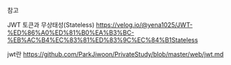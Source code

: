 참고

JWT 토큰과 무상태성(Stateless)
https://velog.io/@yena1025/JWT-%ED%86%A0%ED%81%B0%EA%B3%BC-%EB%AC%B4%EC%83%81%ED%83%9C%EC%84%B1Stateless

jwt란
https://github.com/ParkJiwoon/PrivateStudy/blob/master/web/jwt.md
